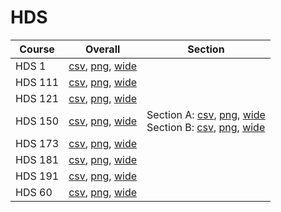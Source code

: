 # HDS

| Course | Overall | Section |
| ------ | ------- | ------- |
| HDS 1 | [csv](https://github.com/UCSD-Historical-Enrollment-Data/2022Fall/blob/main/overall/HDS%201.csv), [png](https://raw.githubusercontent.com/UCSD-Historical-Enrollment-Data/2022Fall/main/plot_overall/HDS%201.png), [wide](https://raw.githubusercontent.com/UCSD-Historical-Enrollment-Data/2022Fall/main/plot_overall_wide/HDS%201.png) |  |
| HDS 111 | [csv](https://github.com/UCSD-Historical-Enrollment-Data/2022Fall/blob/main/overall/HDS%20111.csv), [png](https://raw.githubusercontent.com/UCSD-Historical-Enrollment-Data/2022Fall/main/plot_overall/HDS%20111.png), [wide](https://raw.githubusercontent.com/UCSD-Historical-Enrollment-Data/2022Fall/main/plot_overall_wide/HDS%20111.png) |  |
| HDS 121 | [csv](https://github.com/UCSD-Historical-Enrollment-Data/2022Fall/blob/main/overall/HDS%20121.csv), [png](https://raw.githubusercontent.com/UCSD-Historical-Enrollment-Data/2022Fall/main/plot_overall/HDS%20121.png), [wide](https://raw.githubusercontent.com/UCSD-Historical-Enrollment-Data/2022Fall/main/plot_overall_wide/HDS%20121.png) |  |
| HDS 150 | [csv](https://github.com/UCSD-Historical-Enrollment-Data/2022Fall/blob/main/overall/HDS%20150.csv), [png](https://raw.githubusercontent.com/UCSD-Historical-Enrollment-Data/2022Fall/main/plot_overall/HDS%20150.png), [wide](https://raw.githubusercontent.com/UCSD-Historical-Enrollment-Data/2022Fall/main/plot_overall_wide/HDS%20150.png) | Section A: [csv](https://github.com/UCSD-Historical-Enrollment-Data/2022Fall/blob/main/section/HDS%20150_A.csv), [png](https://raw.githubusercontent.com/UCSD-Historical-Enrollment-Data/2022Fall/main/plot_section/HDS%20150_A.png), [wide](https://raw.githubusercontent.com/UCSD-Historical-Enrollment-Data/2022Fall/main/plot_section_wide/HDS%20150_A.png)<br>Section B: [csv](https://github.com/UCSD-Historical-Enrollment-Data/2022Fall/blob/main/section/HDS%20150_B.csv), [png](https://raw.githubusercontent.com/UCSD-Historical-Enrollment-Data/2022Fall/main/plot_section/HDS%20150_B.png), [wide](https://raw.githubusercontent.com/UCSD-Historical-Enrollment-Data/2022Fall/main/plot_section_wide/HDS%20150_B.png) |
| HDS 173 | [csv](https://github.com/UCSD-Historical-Enrollment-Data/2022Fall/blob/main/overall/HDS%20173.csv), [png](https://raw.githubusercontent.com/UCSD-Historical-Enrollment-Data/2022Fall/main/plot_overall/HDS%20173.png), [wide](https://raw.githubusercontent.com/UCSD-Historical-Enrollment-Data/2022Fall/main/plot_overall_wide/HDS%20173.png) |  |
| HDS 181 | [csv](https://github.com/UCSD-Historical-Enrollment-Data/2022Fall/blob/main/overall/HDS%20181.csv), [png](https://raw.githubusercontent.com/UCSD-Historical-Enrollment-Data/2022Fall/main/plot_overall/HDS%20181.png), [wide](https://raw.githubusercontent.com/UCSD-Historical-Enrollment-Data/2022Fall/main/plot_overall_wide/HDS%20181.png) |  |
| HDS 191 | [csv](https://github.com/UCSD-Historical-Enrollment-Data/2022Fall/blob/main/overall/HDS%20191.csv), [png](https://raw.githubusercontent.com/UCSD-Historical-Enrollment-Data/2022Fall/main/plot_overall/HDS%20191.png), [wide](https://raw.githubusercontent.com/UCSD-Historical-Enrollment-Data/2022Fall/main/plot_overall_wide/HDS%20191.png) |  |
| HDS 60 | [csv](https://github.com/UCSD-Historical-Enrollment-Data/2022Fall/blob/main/overall/HDS%2060.csv), [png](https://raw.githubusercontent.com/UCSD-Historical-Enrollment-Data/2022Fall/main/plot_overall/HDS%2060.png), [wide](https://raw.githubusercontent.com/UCSD-Historical-Enrollment-Data/2022Fall/main/plot_overall_wide/HDS%2060.png) |  |
